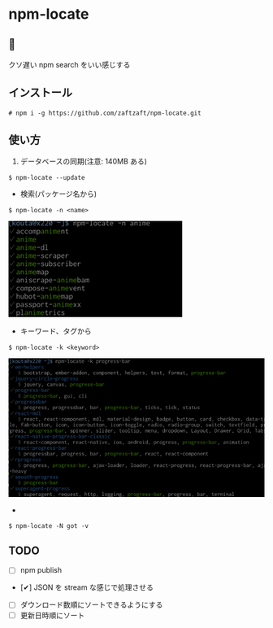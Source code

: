 npm-locate
============

## 💨
クソ遅い npm search をいい感じする

## インストール

```
# npm i -g https://github.com/zaftzaft/npm-locate.git
```

## 使い方
1. データベースの同期(注意: 140MB ある)

```
$ npm-locate --update
```

+ 検索(パッケージ名から)

```
$ npm-locate -n <name>
```

![screenshot](https://raw.githubusercontent.com/zaftzaft/npm-locate/master/ss/byname.png)

+ キーワード、タグから

```
$ npm-locate -k <keyword>
```

![screenshot](https://raw.githubusercontent.com/zaftzaft/npm-locate/master/ss/bykeyword.png)

+

```
$ npm-locate -N got -v
```

## TODO
+ [ ] npm publish
+ [✔] JSON を stream な感じで処理させる
+ [ ] ダウンロード数順にソートできるようにする
+ [ ] 更新日時順にソート
